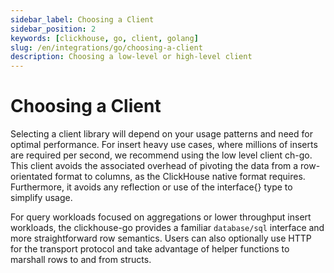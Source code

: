 ```yaml
---
sidebar_label: Choosing a Client
sidebar_position: 2
keywords: [clickhouse, go, client, golang]
slug: /en/integrations/go/choosing-a-client
description: Choosing a low-level or high-level client
---
```


# Choosing a Client

Selecting a client library will depend on your usage patterns and need for optimal performance. For insert heavy use cases, where millions of inserts are required per second, we recommend using the low level client ch-go. This client avoids the associated overhead of pivoting the data from a row-orientated format to columns, as the ClickHouse native format requires. Furthermore, it avoids any reflection or use of the interface{} type to simplify usage.

For query workloads focused on aggregations or lower throughput insert workloads, the clickhouse-go provides a familiar `database/sql` interface and more straightforward row semantics. Users can also optionally use HTTP for the transport protocol and take advantage of helper functions to marshall rows to and from structs.

